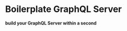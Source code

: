 # Boilerplate GraphQL Server

[logo]: https://www.reindex.io/blog/building-a-graphql-server-with-node-js-and-sql/GraphQL_NodeJS.png "Logo Title Text 2"
__build your GraphQL Server within a second__